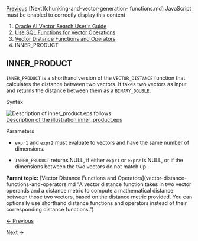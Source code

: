 [Previous](cosine_distance-vecse.md) [Next](chunking-and-vector-generation-
functions.md) JavaScript must be enabled to correctly display this content

  1. [Oracle AI Vector Search User's Guide](index.md)
  2. [Use SQL Functions for Vector Operations](use-sql-functions-vector-operations.md)
  3. [Vector Distance Functions and Operators](vector-distance-functions-and-operators.md)
  4. INNER_PRODUCT

## INNER_PRODUCT

`INNER_PRODUCT` is a shorthand version of the `VECTOR_DISTANCE` function that
calculates the distance between two vectors. It takes two vectors as input and
returns the distance between them as a `BINARY_DOUBLE`.

Syntax

  

![Description of inner_product.eps
follows](https://docs.oracle.com/en/database/oracle/oracle-database/23/vecse/img/inner_product.gif)  
[Description of the illustration
inner_product.eps](img_text/inner_product.md)

  

Parameters

  * `expr1` and `expr2` must evaluate to vectors and have the same number of dimensions. 

  * `INNER_PRODUCT` returns NULL, if either `expr1` or `expr2` is NULL, or if the dimensions between the two vectors do not match up. 

**Parent topic:** [Vector Distance Functions and Operators](vector-distance-
functions-and-operators.md "A vector distance function takes in two vector
operands and a distance metric to compute a mathematical distance between
those two vectors, based on the distance metric provided. You can optionally
use shorthand distance functions and operators instead of their corresponding
distance functions.")


[← Previous](cosine_distance-vecse.md)

[Next →](chunking-and-vector-generation-functions.md)
